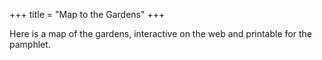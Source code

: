 +++
title = "Map to the Gardens"
+++

Here is a map of the gardens, interactive on the web and printable for the pamphlet.